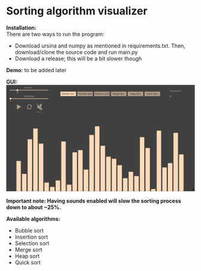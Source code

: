# Sorting algorithm visualizer

**Installation:**<br>
There are two ways to run the program:
- Download ursina and numpy as mentioned in requirements.txt. Then, download/clone the source code and run main.py
- Download a release; this will be a bit slower though


**Demo:** to be added later

**GUI:**
![](assets/demo_ui.png)

**Important note: Having sounds enabled will slow the sorting process down to about ~25%.**

**Available algorithms:**
- Bubble sort
- Insertion sort
- Selection sort
- Merge sort
- Heap sort
- Quick sort

